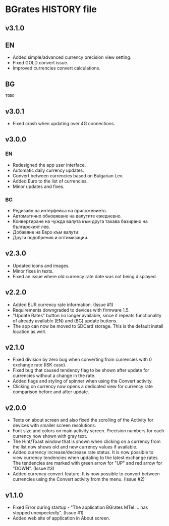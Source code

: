 BGrates HISTORY file
=====================

## v3.1.0

## EN
  * Added simple/advanced currency precision view setting.
  * Fixed GOLD convert issue.
  * Improved currencies convert calculations.

## BG

    TODO

## v3.0.1

  * Fixed crash when updating over 4G connections.

## v3.0.0

### EN

  * Redesigned the app user interface.
  * Automatic daily currency updates.
  * Convert between currencies based on Bulgarian Lev.
  * Added Euro to the list of currencies.
  * Minor updates and fixes.
  
### BG

  * Редизайн на интерфейса на приложението.
  * Автоматично обновяване на валутите ежедневно.
  * Конвертиране на чужда валута към друга такава базирано на българският лев.
  * Добавяне на Евро към валути.
  * Други подобрения и оптимизации.
  

## v2.3.0

  * Updated icons and images. 
  * Minor fixes in texts.
  * Fixed an issue where old currency rate date was not being displayed.

## v2.2.0

  * Added EUR currency rate information. (Issue #1)
  * Requirements downgraded to devices with firmware 1.5.  
  * "Update Rates" button no longer available, since it repeats functionality of already available (EN) and (BG) update buttons.
  * The app can now be moved to SDCard storage. This is the default install location as well.

## v2.1.0

  * Fixed division by zero bug when converting from currencies with 0 exchange rate (ISK case).
  * Fixed bug that caused tendency flag to be shown after update for currencies without a change in the rate.
  * Added flags and styling of spinner when using the Convert activity.
  * Clicking on currency now opens a dedicated view for currency rate comparison before and after update. 
  
## v2.0.0

  * Texts on about screen and also fixed the scrolling of the Activity for devices with smaller screen resolutions.
  * Font size and colors on main activity screen. Precision numbers for each currency now shown with gray text.  
  * The Hint/Toast window that is shown when clicking on a currency from the list now shows old and new currency values if available.
  * Added currency increase/decrease rate status. It is now possible to view currency tendencies when updating to the latest exchange rates. The tendencies are marked with green arrow for "UP" and red arrow for "DOWN". (Issue #3)
  * Added currency convert feature. It is now possible to convert between currencies using the Convert activity from the menu. (Issue #2)

## v1.1.0

  * Fixed Error during startup - "The application BGrates MTel ... has stopped unexpectedly". (Issue #1)
  * Added web site of application in About screen.
